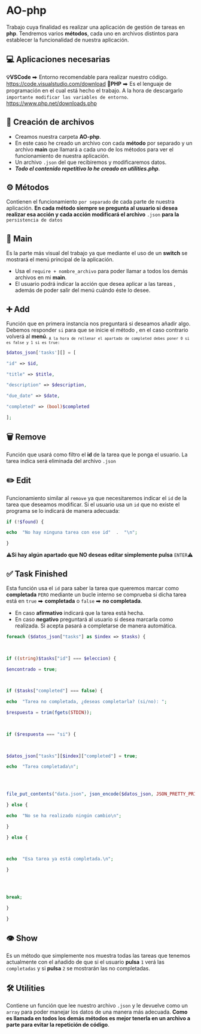 # AO-php
Trabajo cuya finalidad es realizar una aplicación de gestión de tareas en **php**. Tendremos varios **métodos**, cada uno en archivos distintos para establecer la funcionalidad de nuestra aplicación.
## 💻 Aplicaciones necesarias 
**💡VSCode** ⮕ Entorno recomendable para realizar nuestro código. https://code.visualstudio.com/download
**🐘PHP** ⮕ Es el lenguaje de programación en el cual está hecho el trabajo. A la hora de descargarlo `importante modificar las variables de entorno`. https://www.php.net/downloads.php
##  📁 Creación de archivos 
- Creamos nuestra carpeta **AO-php**.
- En este caso he creado un archivo con cada **método** por separado y un archivo **main** que llamará a cada uno de los métodos para ver el funcionamiento de nuestra aplicación.
- Un archivo `.json` del que recibiremos y modificaremos datos.
- ***Todo el contenido repetitivo lo he creado en utilities.php***.
## ⚙️ Métodos 
Contienen el funcionamiento `por separado` de cada parte de nuestra aplicación.
**En cada método siempre se pregunta al usuario si desea realizar esa acción y cada acción modificará el archivo** `.json` **para la** `persistencia de datos`
## 🚀 Main 
Es la parte más visual del trabajo ya que mediante el uso de un **switch** se mostrará el menú principal de la aplicación.
- Usa el `require + nombre_archivo` para poder llamar a todos los demás archivos en mi **main**.
- El usuario podrá indicar la acción que desea aplicar a las tareas , además de poder salir del menú cuándo éste lo desee.
## ➕ Add 
Función que en primera instancia nos preguntará si deseamos añadir algo.
Debemos responder `si` para que se inicie el método , en el caso contrario volverá al **menú**.
<sub>`A la hora de rellenar el apartado de completed debes poner 0 si es false y 1 si es true: `</sub>

```php
$datos_json['tasks'][] = [

"id" => $id,

"title" => $title,

"description" => $description,

"due_date" => $date,

"completed" => (bool)$completed

];
```
## 🗑️ Remove
Función que usará como filtro el **id** de la tarea que le ponga el usuario.
La tarea indica será eliminada del archivo `.json`
## ✏️ Edit
Funcionamiento similar al `remove` ya que necesitaremos indicar el `id` de la tarea que deseamos modificar.
Si el usuario usa un `id` que no existe el programa se lo indicará de manera adecuada:
```php
if (!$found) {

echo  "No hay ninguna tarea con ese id"  .  "\n";

}
```
⚠️**Si hay algún apartado que NO deseas editar simplemente pulsa** `ENTER`⚠️
## ✅ Task Finished
Esta función usa el `id` para saber la tarea que queremos marcar como **completada** `PERO` mediante un bucle interno se comprueba si dicha tarea está en `true` ⮕ **completada** o `false` ⮕ **no completada**.
- En caso **afirmativo** indicará que la tarea está hecha.
- En caso **negativo** preguntará al usuario si desea marcarla como realizada. Si acepta pasará a completarse de manera automática.
```php
foreach ($datos_json["tasks"] as $index => $tasks) {

  

if ((string)$tasks["id"] === $eleccion) {

$encontrado = true;

  

if ($tasks["completed"] === false) {

echo  "Tarea no completada, ¿deseas completarla? (si/no): ";

$respuesta = trim(fgets(STDIN));

  

if ($respuesta === "si") {

  

$datos_json["tasks"][$index]["completed"] = true;

echo  "Tarea completada\n";

  
  

file_put_contents("data.json", json_encode($datos_json, JSON_PRETTY_PRINT));

} else {

echo  "No se ha realizado ningún cambio\n";

}

} else {

  

echo  "Esa tarea ya está completada.\n";

}

  
  

break;

}

}
```
## 👁️ Show
Es un método que simplemente nos muestra todas las tareas que tenemos actualmente con el añadido de que si el usuario **pulsa** `1` verá las `completadas` y si **pulsa** `2` se mostrarán las no completadas.
## 🛠️ Utilities
Contiene un función que lee nuestro archivo `.json` y le devuelve como un `array` para poder manejar los datos de una manera más adecuada.
**Como es llamada en todos los demás métodos es mejor tenerla en un archivo a parte para evitar la repetición de código**.



